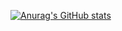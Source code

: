 [![Anurag's GitHub stats](https://github-readme-stats.vercel.app/api?username=Eclips4&count_private=true&show_icons=true&theme=tokyonight&custom_title=Eclips4%20stats)](https://github.com/anuraghazra/github-readme-stats)
